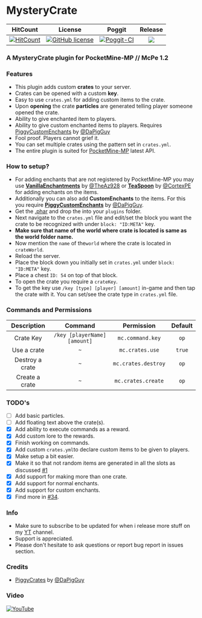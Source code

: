 # MysteryCrate

| HitCount | License | Poggit | Release |
|:--:|:--:|:--:|:--:|
|[![HitCount](http://hits.dwyl.io/JackMD/MysteryCrate.svg)](http://hits.dwyl.io/JackMD/MysteryCrate)|[![GitHub license](https://img.shields.io/github/license/JackMD/MysteryCrate.svg)](https://github.com/JackMD/MysteryCrate/blob/master/LICENSE)|[![Poggit-CI](https://poggit.pmmp.io/ci.shield/JackMD/MysteryCrate/MysteryCrate)](https://poggit.pmmp.io/ci/JackMD/MysteryCrate/MysteryCrate)|[![](https://poggit.pmmp.io/shield.state/MysteryCrate)](https://poggit.pmmp.io/p/MysteryCrate)|

### A MysteryCrate plugin for PocketMine-MP // McPe 1.2
### Features
 - This plugin adds custom **crates** to your server.
 - Crates can be opened with a custom **key**.
 - Easy to use `crates.yml` for adding custom items to the crate.
 - Upon **opening** the crate **particles** are generated telling player someone opened the crate.
 - Ability to give enchanted item to players.
 - Ability to give custom enchanted items to players. Requires [PiggyCustomEnchants](https://github.com/DaPigGuy/PiggyCustomEnchants) by [@DaPigGuy](https://github.com/DaPigGuy)
 - Fool proof. Players cannot grief it.
 - You can set multiple crates using the pattern set in `crates.yml`.
 - The entire plugin is suited for [PocketMine-MP](https://github.com/pmmp/PocketMine-MP) latest API.
### How to setup?
 - For adding enchants that are not registered by PocketMine-MP you may use **[VanillaEnchantments](https://github.com/TheAz928/VanillaEnchantments)** by [@TheAz928](https://github.com/TheAz928) or **[TeaSpoon](https://github.com/CortexPE/TeaSpoon)** by [@CortexPE](https://github.com/CortexPE) for adding enchants on the items.
 - Additionally you can also add **CustomEnchants** to the items. For this you require **[PiggyCustomEnchants](https://github.com/DaPigGuy/PiggyCustomEnchants)** by [@DaPigGuy](https://github.com/DaPigGuy).
 - Get the [.phar](https://poggit.pmmp.io/ci/JackMD/MysteryCrate/MysteryCrate) and drop the into your `plugins` folder.
 - Next navigate to the `crates.yml` file and edit/set the block you want the crate to be recognized with under `block: "ID:META"` key.
 - **Make sure that name of the world where crate is located is same as the world folder name.**
 - Now mention the `name` of the`world` where the crate is located in `crateWorld`.
 - Reload the server.
 - Place the block down you initially set in `crates.yml` under `block: "ID:META"` key.
 - Place a chest `ID: 54` on top of that block.
 - To open the crate you require a `crateKey`.
 - To get the key use `/key [type] [player] [amount]` in-game and then tap the crate with it. You can set/see the crate type in `crates.yml` file.
### Commands and Permissions
|Description|Command|Permission|Default|
|:--:|:--:|:--:|:--:|
|Crate Key|`/key [playerName] [amount]`|`mc.command.key`|`op`|
|Use a crate|`~`|`mc.crates.use`|`true`|
|Destroy a crate|`~`|`mc.crates.destroy`|`op`|
|Create a crate|`~`|`mc.crates.create`|`op`|
### TODO's
 - [ ] Add basic particles.
 - [ ] Add floating text above the crate(s).
 - [X] Add ability to execute commands as a reward.
 - [X] Add custom lore to the rewards.
 - [X] Finish working on commands.
 - [X] Add custom `crates.yml`to declare custom items to be given to players.
 - [X] Make setup a bit easier.
 - [X] Make it so that not random items are generated in all the slots as discussed [#1](https://github.com/JackMD/MysteryCrate/issues/1)
 - [X] Add support for making more than one crate.
 - [X] Add support for normal enchants.
 - [X] Add support for custom enchants.
 - [X] Find more in [#34](https://github.com/JackMD/MysteryCrate/issues/34).
### Info
  - Make sure to subscribe to be updated for when i release more stuff on my [YT](https://youtu.be/x_mc-ocrdDU) channel.
  - Support is appreciated.
  - Please don't hesitate to ask questions or report bug report in issues section.
### Credits
  - [PiggyCrates](https://github.com/DaPigGuy/PiggyCrates) by [@DaPigGuy](https://github.com/DaPigGuy)
### Video
[![YouTube](https://img.youtube.com/vi/x_mc-ocrdDU/0.jpg)](https://youtu.be/x_mc-ocrdDU)
